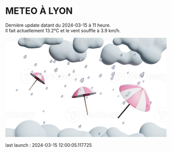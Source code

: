 # METEO À LYON

Dernière update datant du 2024-03-15 à 11 heure.  
Il fait actuellement 13.2°C et le vent souffle à 3.9 km/h.      

![](./.github/rain.png)

last launch : 2024-03-15 12:00:05.117725
